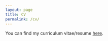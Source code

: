 ```yaml
---
layout: page
title: CV
permalink: /cv/
---
```


You can find my curriculum vitae/resume <a href="cv2023.pdf" target="_blank" rel="noopener noreferrer">here</a>.
